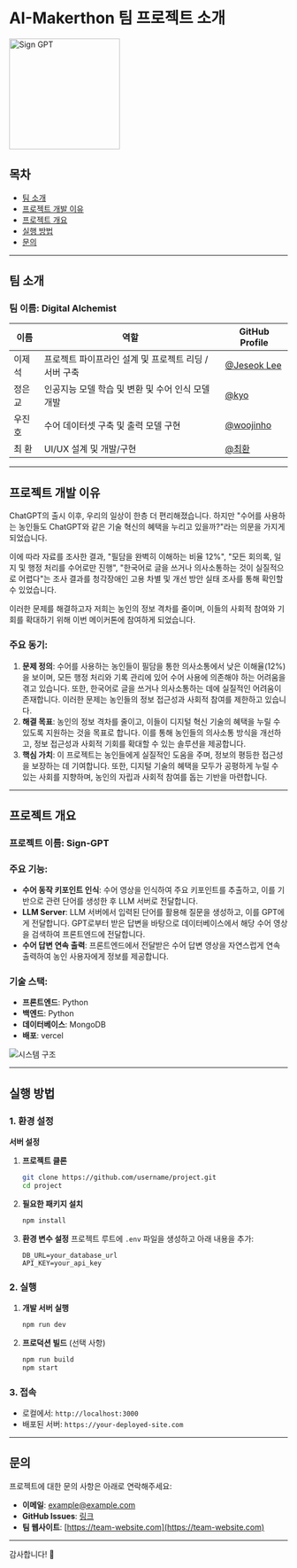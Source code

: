 # AI-Makerthon 팀 프로젝트 소개
 
<img src="https://github.com/SignGPT-pro/.github/raw/main/imgs/sign%20gpt%20(upscale).png" alt="Sign GPT" width="200" height="200">


## 목차
- [팀 소개](#팀-소개)
- [프로젝트 개발 이유](#프로젝트-개발-이유)
- [프로젝트 개요](#프로젝트-개요)
- [실행 방법](#실행-방법)
- [문의](#문의)

---

## 팀 소개

### 팀 이름: **Digital Alchemist**

| 이름          | 역할           | GitHub Profile                                   |
|---------------|----------------|-------------------------------------------------|
| 이제석       | 프로젝트 파이프라인 설계 및 프로젝트 리딩 / 서버 구축  | [@Jeseok Lee](https://github.com/itsjay83)   |
| 정은교       | 인공지능 모델 학습 및 변환 및 수어 인식 모델 개발     | [@kyo](https://github.com/eunkyo3) |
| 우진호       | 수어 데이터셋 구축 및 출력 모델 구현 | [@woojinho](https://github.com/jinho-22)     |
| 최 환        | UI/UX 설계 및 개발/구현 | [@최환](https://github.com/hwan06) |

---

## 프로젝트 개발 이유

ChatGPT의 출시 이후, 우리의 일상이 한층 더 편리해졌습니다. 하지만 "수어를 사용하는 농인들도 ChatGPT와 같은 기술 혁신의 혜택을 누리고 있을까?"라는 의문을 가지게 되었습니다.

이에 따라 자료를 조사한 결과, "필담을 완벽히 이해하는 비율 12%", "모든 회의록, 일지 및 행정 처리를 수어로만 진행", "한국어로 글을 쓰거나 의사소통하는 것이 실질적으로 어렵다"는 조사 결과를 청각장애인 고용 차별 및 개선 방안 실태 조사를 통해 확인할 수 있었습니다.

이러한 문제를 해결하고자 저희는 농인의 정보 격차를 줄이며, 이들의 사회적 참여와 기회를 확대하기 위해 이번 메이커톤에 참여하게 되었습니다.


### 주요 동기:
1. **문제 정의**: 수어를 사용하는 농인들이 필담을 통한 의사소통에서 낮은 이해율(12%)을 보이며, 모든 행정 처리와 기록 관리에 있어 수어 사용에 의존해야 하는 어려움을 겪고 있습니다. 또한, 한국어로 글을 쓰거나 의사소통하는 데에 실질적인 어려움이 존재합니다. 이러한 문제는 농인들의 정보 접근성과 사회적 참여를 제한하고 있습니다.
2. **해결 목표**: 농인의 정보 격차를 줄이고, 이들이 디지털 혁신 기술의 혜택을 누릴 수 있도록 지원하는 것을 목표로 합니다. 이를 통해 농인들의 의사소통 방식을 개선하고, 정보 접근성과 사회적 기회를 확대할 수 있는 솔루션을 제공합니다.
3. **핵심 가치**: 이 프로젝트는 농인들에게 실질적인 도움을 주며, 정보의 평등한 접근성을 보장하는 데 기여합니다. 또한, 디지털 기술의 혜택을 모두가 공평하게 누릴 수 있는 사회를 지향하며, 농인의 자립과 사회적 참여를 돕는 기반을 마련합니다.

---

## 프로젝트 개요

### 프로젝트 이름: **Sign-GPT**

### 주요 기능:
- **수어 동작 키포인트 인식**:
수어 영상을 인식하여 주요 키포인트를 추출하고, 이를 기반으로 관련 단어를 생성한 후 LLM 서버로 전달합니다.
- **LLM Server**:
LLM 서버에서 입력된 단어를 활용해 질문을 생성하고, 이를 GPT에게 전달합니다. GPT로부터 받은 답변을 바탕으로 데이터베이스에서 해당 수어 영상을 검색하여 프론트엔드에 전달합니다.
- **수어 답변 연속 출력**:
프론트엔드에서 전달받은 수어 답변 영상을 자연스럽게 연속 출력하여 농인 사용자에게 정보를 제공합니다.

### 기술 스택:
- **프론트엔드**: Python
- **백엔드**: Python
- **데이터베이스**: MongoDB
- **배포**: vercel

![시스템 구조](https://via.placeholder.com/800x400)

---

## 실행 방법

### 1. 환경 설정

**서버 설정**
1. **프로젝트 클론**
   ```bash
   git clone https://github.com/username/project.git
   cd project
   ```

2. **필요한 패키지 설치**
   ```bash
   npm install
   ```

3. **환경 변수 설정**
   프로젝트 루트에 `.env` 파일을 생성하고 아래 내용을 추가:
   ```env
   DB_URL=your_database_url
   API_KEY=your_api_key
   ```

### 2. 실행
1. **개발 서버 실행**
   ```bash
   npm run dev
   ```

2. **프로덕션 빌드** (선택 사항)
   ```bash
   npm run build
   npm start
   ```

### 3. 접속
   - 로컬에서: `http://localhost:3000`
   - 배포된 서버: `https://your-deployed-site.com`

---

## 문의

프로젝트에 대한 문의 사항은 아래로 연락해주세요:

- **이메일**: example@example.com
- **GitHub Issues**: [링크](https://github.com/username/project/issues)
- **팀 웹사이트**: [https://team-website.com](https://team-website.com)

---

감사합니다! 🙌
